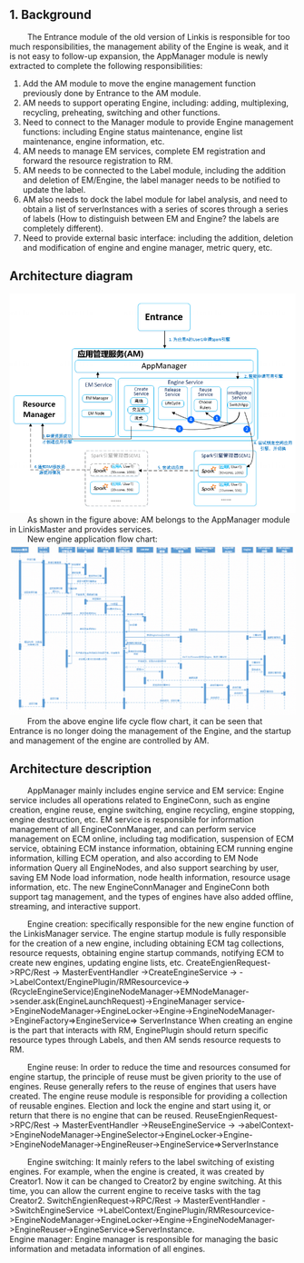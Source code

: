 ## 1. Background
&nbsp;&nbsp;&nbsp;&nbsp;&nbsp;&nbsp;&nbsp;&nbsp;The Entrance module of the old version of Linkis is responsible for too much responsibilities, the management ability of the Engine is weak, and it is not easy to follow-up expansion, the AppManager module is newly extracted to complete the following responsibilities:  
1. Add the AM module to move the engine management function previously done by Entrance to the AM module.
2. AM needs to support operating Engine, including: adding, multiplexing, recycling, preheating, switching and other functions.
3. Need to connect to the Manager module to provide Engine management functions: including Engine status maintenance, engine list maintenance, engine information, etc.
4. AM needs to manage EM services, complete EM registration and forward the resource registration to RM.
5. AM needs to be connected to the Label module, including the addition and deletion of EM/Engine, the label manager needs to be notified to update the label.
6. AM also needs to dock the label module for label analysis, and need to obtain a list of serverInstances with a series of scores through a series of labels (How to distinguish between EM and Engine? the labels are completely different).
7. Need to provide external basic interface: including the addition, deletion and modification of engine and engine manager, metric query, etc.  
## Architecture diagram
![AppManager03](./../../../../zh_CN/Images/Architecture/AppManager-03.png)  
&nbsp;&nbsp;&nbsp;&nbsp;&nbsp;&nbsp;&nbsp;&nbsp;As shown in the figure above: AM belongs to the AppManager module in LinkisMaster and provides services.  
&nbsp;&nbsp;&nbsp;&nbsp;&nbsp;&nbsp;&nbsp;&nbsp;New engine application flow chart:  
![AppManager02](./../../../../zh_CN/Images/Architecture/AppManager-02.png)  
&nbsp;&nbsp;&nbsp;&nbsp;&nbsp;&nbsp;&nbsp;&nbsp;From the above engine life cycle flow chart, it can be seen that Entrance is no longer doing the management of the Engine, and the startup and management of the engine are controlled by AM.  
## Architecture description
&nbsp;&nbsp;&nbsp;&nbsp;&nbsp;&nbsp;&nbsp;&nbsp;AppManager mainly includes engine service and EM service:
Engine service includes all operations related to EngineConn, such as engine creation, engine reuse, engine switching, engine recycling, engine stopping, engine destruction, etc.
EM service is responsible for information management of all EngineConnManager, and can perform service management on ECM online, including tag modification, suspension of ECM service, obtaining ECM instance information, obtaining ECM running engine information, killing ECM operation, and also according to EM Node information Query all EngineNodes, and also support searching by user, saving EM Node load information, node health information, resource usage information, etc.
The new EngineConnManager and EngineConn both support tag management, and the types of engines have also added offline, streaming, and interactive support.  

&nbsp;&nbsp;&nbsp;&nbsp;&nbsp;&nbsp;&nbsp;&nbsp;Engine creation: specifically responsible for the new engine function of the LinkisManager service. The engine startup module is fully responsible for the creation of a new engine, including obtaining ECM tag collections, resource requests, obtaining engine startup commands, notifying ECM to create new engines, updating engine lists, etc.
CreateEngienRequest->RPC/Rest -> MasterEventHandler ->CreateEngineService ->
->LabelContext/EnginePlugin/RMResourcevice->(RcycleEngineService)EngineNodeManager->EMNodeManager->sender.ask(EngineLaunchRequest)->EngineManager service->EngineNodeManager->EngineLocker->Engine->EngineNodeManager->EngineFactory=&gt;EngineService=&gt; ServerInstance
When creating an engine is the part that interacts with RM, EnginePlugin should return specific resource types through Labels, and then AM sends resource requests to RM.

&nbsp;&nbsp;&nbsp;&nbsp;&nbsp;&nbsp;&nbsp;&nbsp;Engine reuse: In order to reduce the time and resources consumed for engine startup, the principle of reuse must be given priority to the use of engines. Reuse generally refers to the reuse of engines that users have created. The engine reuse module is responsible for providing a collection of reusable engines. Election and lock the engine and start using it, or return that there is no engine that can be reused.
ReuseEngienRequest->RPC/Rest -> MasterEventHandler ->ReuseEngineService ->
->abelContext->EngineNodeManager->EngineSelector->EngineLocker->Engine->EngineNodeManager->EngineReuser->EngineService=>ServerInstance

&nbsp;&nbsp;&nbsp;&nbsp;&nbsp;&nbsp;&nbsp;&nbsp;Engine switching: It mainly refers to the label switching of existing engines. For example, when the engine is created, it was created by Creator1. Now it can be changed to Creator2 by engine switching. At this time, you can allow the current engine to receive tasks with the tag Creator2.
SwitchEngienRequest->RPC/Rest -> MasterEventHandler ->SwitchEngineService ->LabelContext/EnginePlugin/RMResourcevice->EngineNodeManager->EngineLocker->Engine->EngineNodeManager->EngineReuser->EngineService=>ServerInstance.  
Engine manager: Engine manager is responsible for managing the basic information and metadata information of all engines.